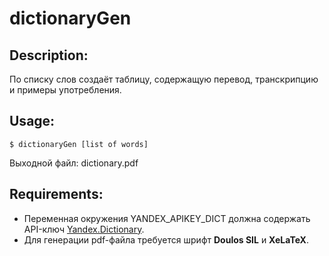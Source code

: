 # dictionaryGen

## Description:
По списку слов создаёт таблицу, содержащую перевод, транскрипцию и примеры употребления.

## Usage:
```shell
$ dictionaryGen [list of words]
```
Выходной файл: dictionary.pdf

## Requirements:
* Переменная окружения YANDEX_APIKEY_DICT должна содержать API-ключ [Yandex.Dictionary](https://dictionary.yandex.net).
* Для генерации pdf-файла требуется шрифт **Doulos SIL** и **XeLaTeX**.
